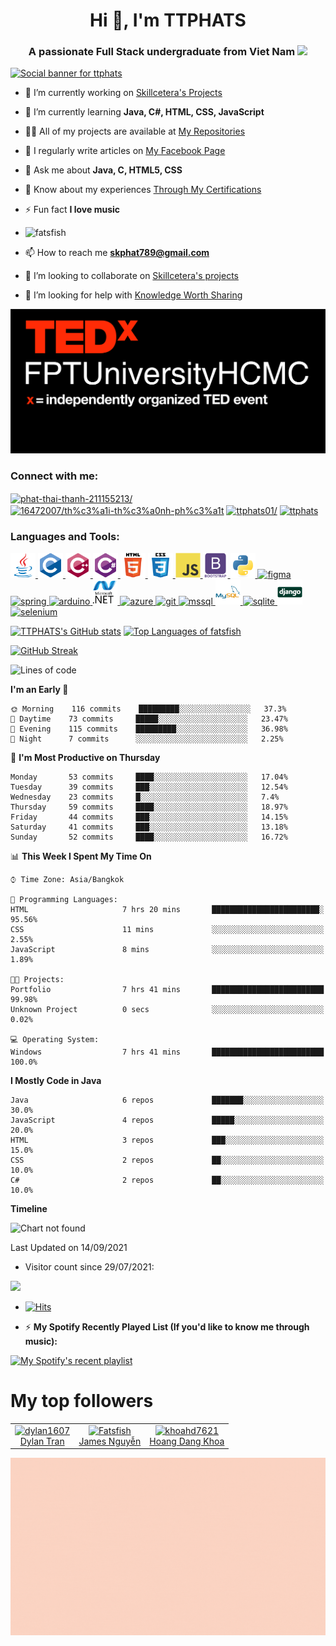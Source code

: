 <h1 align="center">Hi 👋, I'm TTPHATS</h1>

<h3 align="center">A passionate Full Stack undergraduate from Viet Nam
<img src="https://media.giphy.com/media/hvRJCLFzcasrR4ia7z/giphy.gif" width="25px"></h3>

[![Social banner for ttphats](https://github.com/ttphats/ttphats/blob/main/assets/ttphats.gif)](https://www.facebook.com/ttphats01/)

- 🔭 I’m currently working on [Skillcetera's Projects](https://github.com/Skillcetera)

- 🌱 I’m currently learning **Java, C#, HTML, CSS, JavaScript**

- 👨‍💻 All of my projects are available at [My Repositories](https://github.com/ttphats?tab=repositories)

- 📝 I regularly write articles on [My Facebook Page](https://www.facebook.com/ttphats01/)

- 💬 Ask me about **Java, C, HTML5, CSS**

- 📄 Know about my experiences [Through My Certifications]()

- ⚡ Fun fact **I love music**

- <p align="left"> <img src="https://komarev.com/ghpvc/?username=fatsfish&label=Profile%20views&color=0e75b6&style=flat" alt="fatsfish" /> </p>

- 📫 How to reach me **skphat789@gmail.com**

- 👯 I’m looking to collaborate on [Skillcetera's projects](https://www.facebook.com/skillcetera)

- 🤝 I’m looking for help with [Knowledge Worth Sharing](https://www.facebook.com/TEDxFPTUniversityHCMC)

[![TEDxFPTUniversityHCMC](https://github.com/ttphats/ttphats/blob/main/assets/TEDxFPTUniversityHCMC.png)](https://www.ted.com/tedx/events/40242)

<h3 align="left">Connect with me:</h3>
<p align="left">
<a href="https://www.linkedin.com/in/phat-thai-thanh-211155213/" target="blank"><img align="center" src="https://raw.githubusercontent.com/rahuldkjain/github-profile-readme-generator/master/src/images/icons/Social/linked-in-alt.svg" alt="phat-thai-thanh-211155213/" height="30" width="40" /></a>
<a href="https://stackoverflow.com/users/16905214/th%c3%a1i-th%c3%a0nh-ph%c3%a1t" target="blank"><img align="center" src="https://raw.githubusercontent.com/rahuldkjain/github-profile-readme-generator/master/src/images/icons/Social/stack-overflow.svg" alt="16472007/th%c3%a1i-th%c3%a0nh-ph%c3%a1t" height="30" width="40" /></a>
<a href="https://fb.com/ttphats01/" target="blank"><img align="center" src="https://raw.githubusercontent.com/rahuldkjain/github-profile-readme-generator/master/src/images/icons/Social/facebook.svg" alt="ttphats01/" height="30" width="40" /></a>
<a href="https://www.instagram.com/ttphats/" target="blank"><img align="center" src="https://raw.githubusercontent.com/rahuldkjain/github-profile-readme-generator/master/src/images/icons/Social/instagram.svg" alt="ttphats" height="30" width="40" /></a>
</p>

<h3 align="left">Languages and Tools:</h3>
<p align="left"> 
  <a href="https://www.java.com" target="_blank"> 
    <img src="https://raw.githubusercontent.com/devicons/devicon/master/icons/java/java-original.svg" alt="java" width="40" height="40"/> 
  </a>
  <a href="https://www.cprogramming.com/" target="_blank"> 
    <img src="https://raw.githubusercontent.com/devicons/devicon/master/icons/c/c-original.svg" alt="c" width="40" height="40"/> 
  </a> 
  <a href="https://www.w3schools.com/cpp/" target="_blank"> 
    <img src="https://raw.githubusercontent.com/devicons/devicon/master/icons/cplusplus/cplusplus-original.svg" alt="cplusplus" width="40" height="40"/> 
  </a> 
  <a href="https://www.w3schools.com/cs/" target="_blank"> 
    <img src="https://raw.githubusercontent.com/devicons/devicon/master/icons/csharp/csharp-original.svg" alt="csharp" width="40" height="40"/> 
  </a>
  <a href="https://www.w3.org/html/" target="_blank"> 
    <img src="https://raw.githubusercontent.com/devicons/devicon/master/icons/html5/html5-original-wordmark.svg" alt="html5" width="40" height="40"/> 
  </a> 
  <a href="https://www.w3schools.com/css/" target="_blank"> 
    <img src="https://raw.githubusercontent.com/devicons/devicon/master/icons/css3/css3-original-wordmark.svg" alt="css3" width="40" height="40"/> 
  </a>
  <a href="https://developer.mozilla.org/en-US/docs/Web/JavaScript" target="_blank"> 
    <img src="https://raw.githubusercontent.com/devicons/devicon/master/icons/javascript/javascript-original.svg" alt="javascript" width="40" height="40"/> 
  </a>
  <a href="https://getbootstrap.com" target="_blank"> 
    <img src="https://raw.githubusercontent.com/devicons/devicon/master/icons/bootstrap/bootstrap-plain-wordmark.svg" alt="bootstrap" width="40" height="40"/> 
  </a> 
  <a href="https://www.python.org" target="_blank"> 
    <img src="https://raw.githubusercontent.com/devicons/devicon/master/icons/python/python-original.svg" alt="python" width="40" height="40"/> 
  </a>
  <a href="https://www.figma.com/" target="_blank"> 
    <img src="https://www.vectorlogo.zone/logos/figma/figma-icon.svg" alt="figma" width="40" height="40"/> 
  </a> 
    </br> 
  <a href="https://spring.io/" target="_blank"> 
    <img src="https://www.vectorlogo.zone/logos/springio/springio-icon.svg" alt="spring" width="40" height="40"/> 
  </a>
  <a href="https://www.arduino.cc/" target="_blank"> 
    <img src="https://cdn.worldvectorlogo.com/logos/arduino-1.svg" alt="arduino" width="40" height="40"/> 
  </a>
  <a href="https://dotnet.microsoft.com/" target="_blank"> 
    <img src="https://raw.githubusercontent.com/devicons/devicon/master/icons/dot-net/dot-net-original-wordmark.svg" alt="dotnet" width="40" height="40"/> 
  </a>
  <a href="https://azure.microsoft.com/en-in/" target="_blank"> 
    <img src="https://www.vectorlogo.zone/logos/microsoft_azure/microsoft_azure-icon.svg" alt="azure" width="40" height="40"/> 
  </a>
  <a href="https://git-scm.com/" target="_blank"> 
    <img src="https://www.vectorlogo.zone/logos/git-scm/git-scm-icon.svg" alt="git" width="40" height="40"/> 
  </a>
  <a href="https://www.microsoft.com/en-us/sql-server" target="_blank"> 
    <img src="https://www.svgrepo.com/show/303229/microsoft-sql-server-logo.svg" alt="mssql" width="40" height="40"/> 
  </a> 
  <a href="https://www.mysql.com/" target="_blank"> 
    <img src="https://raw.githubusercontent.com/devicons/devicon/master/icons/mysql/mysql-original-wordmark.svg" alt="mysql" width="40" height="40"/> 
  </a> 
  <a href="https://www.sqlite.org/" target="_blank"> 
    <img src="https://www.vectorlogo.zone/logos/sqlite/sqlite-icon.svg" alt="sqlite" width="40" height="40"/> 
  </a>
  <a href="https://www.djangoproject.com/" target="_blank"> 
    <img src="https://raw.githubusercontent.com/devicons/devicon/master/icons/django/django-original.svg" alt="django" width="40" height="40"/> 
  </a>
  <a href="https://www.selenium.dev" target="_blank"> 
    <img src="https://raw.githubusercontent.com/detain/svg-logos/780f25886640cef088af994181646db2f6b1a3f8/svg/selenium-logo.svg" alt="selenium" width="40" height="40"/> 
  </a>

</p>


[![TTPHATS's GitHub stats](https://github-readme-stats.vercel.app/api?username=ttphats&show_icons=true&theme=great-gatsby&locale=en)](https://github-readme-stats.vercel.app/api?username=ttphats&show_icons=true&theme=great-gatsby&locale=en) [![Top Languages of fatsfish](https://github-readme-stats.vercel.app/api/top-langs?username=fatsfish&show_icons=true&theme=radical&locale=en&layout=compact)](https://github-readme-stats.vercel.app/api/top-langs?username=ttphats&show_icons=true&theme=radical&locale=en&layout=compact)

[![GitHub Streak](https://github-readme-streak-stats.herokuapp.com?user=ttphats&background=000000&sideNums=FD9C2B&currStreakNum=FD9C2B&dates=FDFD6A&sideLabels=FD9C2B&border=DDBD1F&stroke=CCC235)](https://git.io/streak-stats)


<!--START_SECTION:waka-->
![Lines of code](https://img.shields.io/badge/From%20Hello%20World%20I%27ve%20Written-2.0%20million%20lines%20of%20code-blue)

**I'm an Early 🐤** 

```text
🌞 Morning    116 commits    █████████░░░░░░░░░░░░░░░░   37.3% 
🌆 Daytime    73 commits     █████░░░░░░░░░░░░░░░░░░░░   23.47% 
🌃 Evening    115 commits    █████████░░░░░░░░░░░░░░░░   36.98% 
🌙 Night      7 commits      ░░░░░░░░░░░░░░░░░░░░░░░░░   2.25%

```
📅 **I'm Most Productive on Thursday** 

```text
Monday       53 commits     ████░░░░░░░░░░░░░░░░░░░░░   17.04% 
Tuesday      39 commits     ███░░░░░░░░░░░░░░░░░░░░░░   12.54% 
Wednesday    23 commits     █░░░░░░░░░░░░░░░░░░░░░░░░   7.4% 
Thursday     59 commits     ████░░░░░░░░░░░░░░░░░░░░░   18.97% 
Friday       44 commits     ███░░░░░░░░░░░░░░░░░░░░░░   14.15% 
Saturday     41 commits     ███░░░░░░░░░░░░░░░░░░░░░░   13.18% 
Sunday       52 commits     ████░░░░░░░░░░░░░░░░░░░░░   16.72%

```


📊 **This Week I Spent My Time On** 

```text
⌚︎ Time Zone: Asia/Bangkok

💬 Programming Languages: 
HTML                     7 hrs 20 mins       ████████████████████████░   95.56% 
CSS                      11 mins             ░░░░░░░░░░░░░░░░░░░░░░░░░   2.55% 
JavaScript               8 mins              ░░░░░░░░░░░░░░░░░░░░░░░░░   1.89%

🐱‍💻 Projects: 
Portfolio                7 hrs 41 mins       █████████████████████████   99.98% 
Unknown Project          0 secs              ░░░░░░░░░░░░░░░░░░░░░░░░░   0.02%

💻 Operating System: 
Windows                  7 hrs 41 mins       █████████████████████████   100.0%

```

**I Mostly Code in Java** 

```text
Java                     6 repos             ███████░░░░░░░░░░░░░░░░░░   30.0% 
JavaScript               4 repos             █████░░░░░░░░░░░░░░░░░░░░   20.0% 
HTML                     3 repos             ███░░░░░░░░░░░░░░░░░░░░░░   15.0% 
CSS                      2 repos             ██░░░░░░░░░░░░░░░░░░░░░░░   10.0% 
C#                       2 repos             ██░░░░░░░░░░░░░░░░░░░░░░░   10.0%

```


**Timeline**

![Chart not found]() 


 Last Updated on 14/09/2021
<!--END_SECTION:waka-->

- Visitor count since 29/07/2021:
<p align="left"> 
  <img src="https://profile-counter.glitch.me/fatsfish/count.svg" />
</p>

- [![Hits](https://hits.seeyoufarm.com/api/count/incr/badge.svg?url=https%3A%2F%2Fgithub.com%2FFatsfish&count_bg=%2379C83D&title_bg=%23584848&icon=github.svg&icon_color=%23E7E7E7&title=Github%27s+hits&edge_flat=true)](https://hits.seeyoufarm.com)

- ⚡ **My Spotify Recently Played List (If you'd like to know me through music):**

[![My Spotify's recent playlist](https://spotify-recently-played-readme.vercel.app/api?user=21vpdlujrx46idrwsew65i5oi&width=1000)](https://spotify-recently-played-readme.vercel.app/api?user=21vpdlujrx46idrwsew65i5oi&width=1000)

# My top followers
<!--START_SECTION:top-followers-->
<table>
  <tr>
    <td align="center">
      <a href="https://github.com/dylan1607">
        <img src="https://avatars2.githubusercontent.com/u/67869620" width="100px;" alt="dylan1607"/>
      </a>
      <br />
      <a href="https://github.com/dylan1607">Dylan Tran</a>
    </td>
    <td align="center">
      <a href="https://github.com/Fatsfish">
        <img src="https://avatars2.githubusercontent.com/u/73916167" width="100px;" alt="Fatsfish"/>
      </a>
      <br />
      <a href="https://github.com/Fatsfish">James Nguyễn</a>
    </td>
    <td align="center">
      <a href="https://github.com/khoahd7621">
        <img src="https://avatars2.githubusercontent.com/u/77594830" width="100px;" alt="khoahd7621"/>
      </a>
      <br />
      <a href="https://github.com/khoahd7621">Hoang Dang Khoa</a>
    </td>
  </tr>
</table>
<!--END_SECTION:top-followers-->

[![Social banner for ttphats](https://github.com/ttphats/ttphats/blob/main/assets/Sharing.gif)](https://www.facebook.com/ttphats01)




